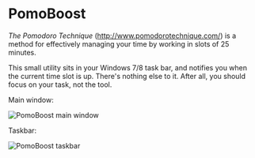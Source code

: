 PomoBoost
=========

*The Pomodoro Technique* (http://www.pomodorotechnique.com/) is a method for effectively managing your time by working in slots of 25 minutes.

This small utility sits in your Windows 7/8 task bar, and notifies you when the current time slot is up. There's nothing else to it. After all, you should focus on your task, not the tool.

Main window:

![PomoBoost main window](https://dl.dropbox.com/u/5690634/Hosted%20files/PomoBoost/mainwindow.png)

Taskbar:

![PomoBoost taskbar](https://dl.dropbox.com/u/5690634/Hosted%20files/PomoBoost/taskbar.png)


